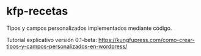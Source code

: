 # kfp-recetas
Tipos y campos personalizados implementados mediante código.

Tutorial explicativo versión 0.1-beta: https://kungfupress.com/como-crear-tipos-y-campos-personalizados-en-wordpress/
